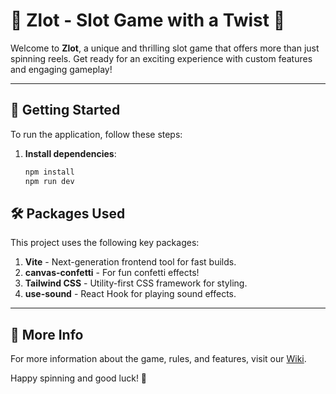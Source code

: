 # 🎰 Zlot - Slot Game with a Twist 🎰

Welcome to **Zlot**, a unique and thrilling slot game that offers more than just spinning reels. Get ready for an exciting experience with custom features and engaging gameplay!

---

## 🚀 Getting Started

To run the application, follow these steps:

1. **Install dependencies**:
   
   ```bash
   npm install
   npm run dev
   ```
## 🛠️ Packages Used

   This project uses the following key packages:

   1. **Vite** - Next-generation frontend tool for fast builds.
   2. **canvas-confetti** - For fun confetti effects!
   3. **Tailwind CSS** - Utility-first CSS framework for styling.
   4. **use-sound** - React Hook for playing sound effects.

---

## 📖 More Info

For more information about the game, rules, and features, visit our [Wiki](https://github.com/SakutaTHZ/Zlot.github.io/wiki).

Happy spinning and good luck! 🎉
